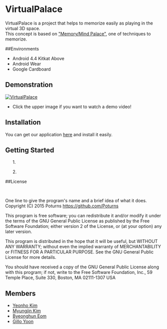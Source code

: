 # VirtualPalace
VirtualPalace is a project that helps to memorize easily as playing in the virtual 3D space.<br>
This concept is based on ["Memory/Mind Palace"](https://en.wikipedia.org/wiki/Method_of_loci), one of techniques to memorize.<br>


##Environments
- Android 4.4 Kitkat Above 
- Android Wear
- Google Cardboard

## Demonstration
[![VirtualPalace](http://blog.artofmemory.com/files/2011/03/Emma-Willard-1846-temple.jpg)](http://youtu.be/ "Go into the VirtualPalace!")
- Click the upper image if you want to watch a demo video!

## Installation
You can get our application [here]() and install it easily.
 
## Getting Started
<ol>1. </ol> 
<ol>2. </ol>



##License
<pre>

</pre>
One line to give the program's name and a brief idea of what it does.
Copyright (C) 2015 Poturns <https://github.com/Poturns>

This program is free software; you can redistribute it and/or modify it under the terms of the GNU General Public License as published by the Free Software Foundation; either version 2 of the License, or (at your option) any later version.

This program is distributed in the hope that it will be useful, but WITHOUT ANY WARRANTY; without even the implied warranty of MERCHANTABILITY or FITNESS FOR A PARTICULAR PURPOSE. See the GNU General Public License for more details.

You should have received a copy of the GNU General Public License along with this program; if not, write to the Free Software Foundation, Inc., 59 Temple Place, Suite 330, Boston, MA 02111-1307 USA

## Members
- [Yeonho Kim]()
- [Myungjin Kim]()
- [Byeonghun Eom]()
- [Gillo Yoon]()
